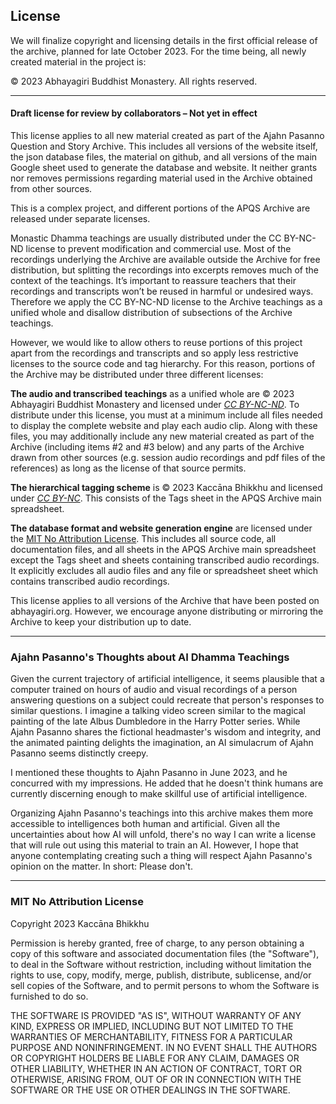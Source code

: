 ## License
We will finalize copyright and licensing details in the first official release of the archive, planned for late October 2023. For the time being, all newly created material in the project is:

© 2023 Abhayagiri Buddhist Monastery. All rights reserved.

-----

#### Draft license for review by collaborators – Not yet in effect
This license applies to all new material created as part of the Ajahn Pasanno Question and Story Archive. This includes all versions of the website itself, the json database files, the material on github, and all versions of the main Google sheet used to generate the database and website. It neither grants nor removes permissions regarding material used in the Archive obtained from other sources.

This is a complex project, and different portions of the APQS Archive are released under separate licenses.

Monastic Dhamma teachings are usually distributed under the CC BY-NC-ND license to prevent modification and commercial use. Most of the recordings underlying the Archive are available outside the Archive for free distribution, but splitting the recordings into excerpts removes much of the context of the teachings. It’s important to reassure teachers that their recordings and transcripts won’t be reused in harmful or undesired ways. Therefore we apply the CC BY-NC-ND license to the Archive teachings as a unified whole and disallow distribution of subsections of the Archive teachings.

However, we would like to allow others to reuse portions of this project apart from the recordings and transcripts and so apply less restrictive licenses to the source code and tag hierarchy.
For this reason, portions of the Archive may be distributed under three different licenses:

__The audio and transcribed teachings__ as a unified whole are © 2023 Abhayagiri Buddhist Monastery and licensed under [_CC BY-NC-ND_](https://creativecommons.org/licenses/by-nc-nd/4.0/). To distribute under this license, you must at a minimum include all files needed to display the complete website and play each audio clip. Along with these files, you may additionally include any new material created as part of the Archive (including items #2 and #3 below) and any parts of the Archive drawn from other sources (e.g. session audio recordings and pdf files of the references) as long as the license of that source permits.

__The hierarchical tagging scheme__ is © 2023 Kaccāna Bhikkhu and licensed under [_CC BY-NC_](https://creativecommons.org/licenses/by-nc/4.0/). This consists of the Tags sheet in the APQS Archive main spreadsheet.

__The database format and website generation engine__ are licensed under the [MIT No Attribution License](#mit-no-attribution-license). This includes all source code, all documentation files, and all sheets in the APQS Archive main spreadsheet except the Tags sheet and sheets containing transcribed audio recordings. It explicitly excludes all audio files and any file or spreadsheet sheet which contains transcribed audio recordings.

This license applies to all versions of the Archive that have been posted on abhayagiri.org. However, we encourage anyone distributing or mirroring the Archive to keep your distribution up to date.

-----

### Ajahn Pasanno's Thoughts about AI Dhamma Teachings

Given the current trajectory of artificial intelligence, it seems plausible that a computer trained on hours of audio and visual recordings of a person answering questions on a subject could recreate that person's responses to similar questions. I imagine a talking video screen similar to the magical painting of the late Albus Dumbledore in the Harry Potter series. While Ajahn Pasanno shares the fictional headmaster's wisdom and integrity, and the animated painting delights the imagination, an AI simulacrum of Ajahn Pasanno seems distinctly creepy.

I mentioned these thoughts to Ajahn Pasanno in June 2023, and he concurred with my impressions. He added that he doesn't think humans are currently discerning enough to make skillful use of artificial intelligence.

Organizing Ajahn Pasanno's teachings into this archive makes them more accessible to intelligences both human and artificial. Given all the uncertainties about how AI will unfold, there's no way I can write a license that will rule out using this material to train an AI. However, I hope that anyone contemplating creating such a thing will respect Ajahn Pasanno's opinion on the matter. In short: Please don't.

-----
### MIT No Attribution License

Copyright 2023 Kaccāna Bhikkhu

Permission is hereby granted, free of charge, to any person obtaining a copy of this
software and associated documentation files (the "Software"), to deal in the Software
without restriction, including without limitation the rights to use, copy, modify,
merge, publish, distribute, sublicense, and/or sell copies of the Software, and to
permit persons to whom the Software is furnished to do so.

THE SOFTWARE IS PROVIDED "AS IS", WITHOUT WARRANTY OF ANY KIND, EXPRESS OR IMPLIED,
INCLUDING BUT NOT LIMITED TO THE WARRANTIES OF MERCHANTABILITY, FITNESS FOR A
PARTICULAR PURPOSE AND NONINFRINGEMENT. IN NO EVENT SHALL THE AUTHORS OR COPYRIGHT
HOLDERS BE LIABLE FOR ANY CLAIM, DAMAGES OR OTHER LIABILITY, WHETHER IN AN ACTION
OF CONTRACT, TORT OR OTHERWISE, ARISING FROM, OUT OF OR IN CONNECTION WITH THE
SOFTWARE OR THE USE OR OTHER DEALINGS IN THE SOFTWARE.
